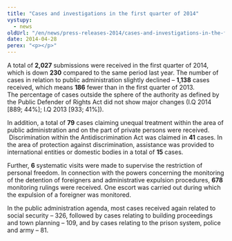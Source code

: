 ```yaml
---
title: "Cases and investigations in the first quarter of 2014"
vystupy:
  - news
oldUrl: "/en/news/press-releases-2014/cases-and-investigations-in-the-first-quarter-of-2014/"
date: 2014-04-28
perex: "<p></p>"
---
```


<!-- imported from the old website -->

<p>A total of <strong>2,027</strong> submissions were received in the first quarter of 2014, which is down <strong>230</strong> compared to the same period last year. The number of cases in relation to public administration slightly declined &ndash; <strong>1,138</strong> cases received, which means <strong>186</strong> fewer than in the first quarter of 2013. The percentage of cases outside the sphere of the authority as defined by the Public Defender of Rights Act did not show major changes (I.Q 2014 [889; 44%]; I.Q 2013 [933; 41%]).</p><p>In addition, a total of <strong>79</strong> cases claiming unequal treatment within the area of public administration and on the part of private persons were received.  Discrimination within the Antidiscrimination Act was claimed in <strong>41</strong> cases. In the area of protection against discrimination, assistance was provided to international entities or domestic bodies in a total of <strong>15</strong> cases.  </p><p>Further, <strong>6 </strong>systematic visits were made to supervise the restriction of personal freedom. In connection with the powers concerning the monitoring of the detention of foreigners and administrative expulsion procedures, <strong>678</strong> monitoring rulings were received. One escort was carried out during which the expulsion of a foreigner was monitored. </p><p>In the public administration agenda, most cases received again related to social security – 326, followed by cases relating to building proceedings and town planning – 109, and by cases relating to the prison system, police and army – 81. </p>
